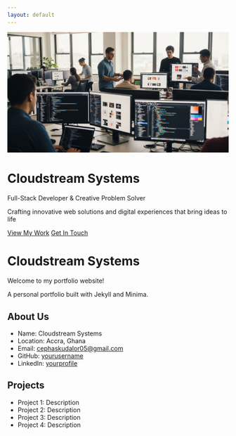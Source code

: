 ```yaml
---
layout: default
---
```


<div class="hero">
  <div class="hero-video">
    <img src="/attached_assets/generated_images/Modern_developer_designer_workspace_10de8bc8.png" alt="Developer workspace" class="hero-background">
    <div class="hero-overlay"></div>
  </div>
  <div class="hero-content">
    <div class="hero-text">
      <h1>Cloudstream Systems</h1>
      <p class="hero-subtitle">Full-Stack Developer & Creative Problem Solver</p>
      <p class="hero-description">Crafting innovative web solutions and digital experiences that bring ideas to life</p>
      <div class="hero-buttons">
        <a href="#about" class="hero-btn primary">View My Work</a>
        <a href="#contact" class="hero-btn secondary">Get In Touch</a>
      </div>
    </div>
  </div>
</div>

# Cloudstream Systems

Welcome to my portfolio website!

A personal portfolio built with Jekyll and Minima.

## About Us

- Name: Cloudstream Systems
- Location: Accra, Ghana
- Email: cephaskudalor05@gmail.com
- GitHub: [yourusername](https://github.com/cloudstreamsystems)
- LinkedIn: [yourprofile](https://linkedin.com/in/yourprofile)

## Projects

- Project 1: Description
- Project 2: Description
- Project 3: Description
- Project 4: Description